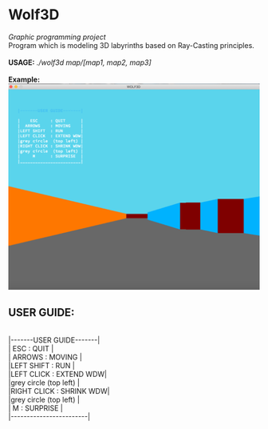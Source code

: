 # Wolf3D

<i>Graphic programming project</i><br/>
Program which is modeling 3D labyrinths based on Ray-Casting principles.
<br/>
<br/>
<b>USAGE:</b> <i>./wolf3d map/[map1, map2, map3]</i>
<br/>
<br/>
<b>Example:</b>
<br/>
![Wolf3D.jpg](Wolf3D_Screen.jpg)

## USER GUIDE:
<br/>
|-------USER GUIDE-------|<br/>
|    ESC     : QUIT      |<br/>
|  ARROWS    : MOVING    |<br/>
|LEFT SHIFT  : RUN       |<br/>
|LEFT CLICK  : EXTEND WDW|<br/>
|grey circle  (top left) |<br/>
|RIGHT CLICK : SHRINK WDW|<br/>
|grey circle  (top left) |<br/>
|     M      : SURPRISE  |<br/>
|------------------------|<br/>
